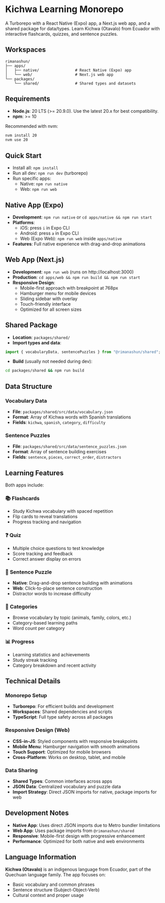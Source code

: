 # Kichwa Learning Monorepo

A Turborepo with a React Native (Expo) app, a Next.js web app, and a shared package for data/types. Learn Kichwa (Otavalo) from Ecuador with interactive flashcards, quizzes, and sentence puzzles.

## Workspaces

```
rimanashun/
├── apps/
│   ├── native/                # React Native (Expo) app
│   └── web/                   # Next.js web app
└── packages/
    └── shared/                # Shared types and datasets
```

## Requirements

- **Node.js**: 20 LTS (>= 20.9.0). Use the latest 20.x for best compatibility.
- **npm**: >= 10

Recommended with nvm:

```bash
nvm install 20
nvm use 20
```

## Quick Start

- Install all: `npm install`
- Run all dev: `npm run dev` (turborepo)
- Run specific apps:
  - Native: `npm run native`
  - Web: `npm run web`

## Native App (Expo)

- **Development**: `npm run native` or `cd apps/native && npm run start`
- **Platforms**:
  - iOS: press `i` in Expo CLI
  - Android: press `a` in Expo CLI
  - Web (Expo Web): `npm run web` inside `apps/native`
- **Features**: Full native experience with drag-and-drop animations

## Web App (Next.js)

- **Development**: `npm run web` (runs on http://localhost:3000)
- **Production**: `cd apps/web && npm run build && npm run start`
- **Responsive Design**:
  - Mobile-first approach with breakpoint at 768px
  - Hamburger menu for mobile devices
  - Sliding sidebar with overlay
  - Touch-friendly interface
  - Optimized for all screen sizes

## Shared Package

- **Location**: `packages/shared/`
- **Import types and data**:

```ts
import { vocabularyData, sentencePuzzles } from "@rimanashun/shared";
```

- **Build** (usually not needed during dev):

```bash
cd packages/shared && npm run build
```

## Data Structure

### Vocabulary Data

- **File**: `packages/shared/src/data/vocabulary.json`
- **Format**: Array of Kichwa words with Spanish translations
- **Fields**: `kichwa`, `spanish`, `category`, `difficulty`

### Sentence Puzzles

- **File**: `packages/shared/src/data/sentence_puzzles.json`
- **Format**: Array of sentence building exercises
- **Fields**: `sentence`, `pieces`, `correct_order`, `distractors`

## Learning Features

Both apps include:

### 📚 **Flashcards**

- Study Kichwa vocabulary with spaced repetition
- Flip cards to reveal translations
- Progress tracking and navigation

### ❓ **Quiz**

- Multiple choice questions to test knowledge
- Score tracking and feedback
- Correct answer display on errors

### 🧩 **Sentence Puzzle**

- **Native**: Drag-and-drop sentence building with animations
- **Web**: Click-to-place sentence construction
- Distractor words to increase difficulty

### 📖 **Categories**

- Browse vocabulary by topic (animals, family, colors, etc.)
- Category-based learning paths
- Word count per category

### 📊 **Progress**

- Learning statistics and achievements
- Study streak tracking
- Category breakdown and recent activity

## Technical Details

### Monorepo Setup

- **Turborepo**: For efficient builds and development
- **Workspaces**: Shared dependencies and scripts
- **TypeScript**: Full type safety across all packages

### Responsive Design (Web)

- **CSS-in-JS**: Styled components with responsive breakpoints
- **Mobile Menu**: Hamburger navigation with smooth animations
- **Touch Support**: Optimized for mobile browsers
- **Cross-Platform**: Works on desktop, tablet, and mobile

### Data Sharing

- **Shared Types**: Common interfaces across apps
- **JSON Data**: Centralized vocabulary and puzzle data
- **Import Strategy**: Direct JSON imports for native, package imports for web

## Development Notes

- **Native App**: Uses direct JSON imports due to Metro bundler limitations
- **Web App**: Uses package imports from `@rimanashun/shared`
- **Responsive**: Mobile-first design with progressive enhancement
- **Performance**: Optimized for both native and web environments

## Language Information

**Kichwa (Otavalo)** is an indigenous language from Ecuador, part of the Quechuan language family. The app focuses on:

- Basic vocabulary and common phrases
- Sentence structure (Subject-Object-Verb)
- Cultural context and proper usage
